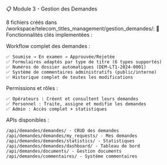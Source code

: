 📋 Module 3 - Gestion des Demandes

8 fichiers créés dans /workspace/telecom_titles_management/gestion_demandes/:
🎯 Fonctionnalités clés implementées :

Workflow complet des demandes :

    ✅ Soumise → En examen → Approuvée/Rejetée
    ✅ Formulaires adaptés par type de titre (6 types supportés)
    ✅ Numéros de dossier automatiques (DEM-LT1-2024-0001)
    ✅ Système de commentaires administratifs (public/interne)
    ✅ Historique complet de toutes les modifications

Permissions et rôles :

    ✅ Opérateurs : Créent et consultent leurs demandes
    ✅ Personnel : Traite, assigne et modifie les demandes
    ✅ Admin : Accès complet + statistiques

APIs disponibles :

    /api/demandes/demandes/ - CRUD des demandes
    /api/demandes/demandes/my_requests/ - Mes demandes
    /api/demandes/demandes/statistics/ - Statistiques
    /api/demandes/demandes/dashboard/ - Tableau de bord
    /api/demandes/documents/ - Gestion documents
    /api/demandes/commentaires/ - Système commentaires
